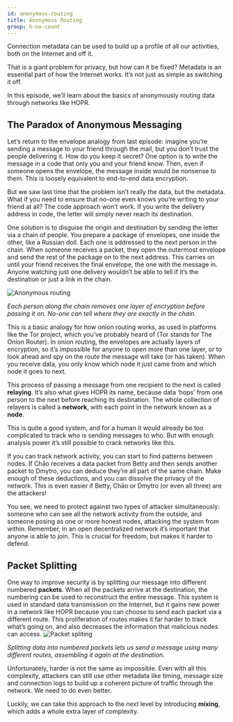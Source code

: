 ```yaml
---
id: anonymous-routing
title: Anonymous Routing
group: h-no-count
---
```


Connection metadata can be used to build up a profile of all our activities, both on the Internet and off it.

That is a giant problem for privacy, but how can it be fixed? Metadata is an essential part of how the Internet works. It’s not just as simple as switching it off.

In this episode, we’ll learn about the basics of anonymously routing data through networks like HOPR.

## The Paradox of Anonymous Messaging

Let’s return to the envelope analogy from last episode: imagine you’re sending a message to your friend through the mail, but you don’t trust the people delivering it. How do you keep it secret? One option is to write the message in a code that only you and your friend know. Then, even if someone opens the envelope, the message inside would be nonsense to them. This is loosely equivalent to end-to-end data encryption.

But we saw last time that the problem isn’t really the data, but the metadata. What if you need to ensure that no-one even knows you’re writing to your friend at all? The code approach won’t work. If you write the delivery address in code, the letter will simply never reach its destination.

One solution is to disguise the origin and destination by sending the letter via a chain of people. You prepare a package of envelopes, one inside the other, like a Russian doll. Each one is addressed to the next person in the chain. When someone receives a packet, they open the outermost envelope and send the rest of the package on to the next address. This carries on until your friend receives the final envelope, the one with the message in. Anyone watching just one delivery wouldn’t be able to tell if it’s the destination or just a link in the chain.

![Anonymous routing](/img/core/anonymous_routing.png)

_Each person along the chain removes one layer of encryption before passing it on. No-one can tell where they are exactly in the chain._

This is a basic analogy for how onion routing works, as used in platforms like the Tor project, which you’ve probably heard of (Tor stands for The Onion Router). In onion routing, the envelopes are actually layers of encryption, so it’s impossible for anyone to open more than one layer, or to look ahead and spy on the route the message will take (or has taken). When you receive data, you only know which node it just came from and which node it goes to next.

This process of passing a message from one recipient to the next is called **relaying**. It’s also what gives HOPR its name, because data ‘hops’ from one person to the next before reaching its destination. The whole collection of relayers is called a **network**, with each point in the network known as a **node**.

This is quite a good system, and for a human it would already be too complicated to track who is sending messages to who. But with enough analysis power it’s still possible to crack networks like this.

If you can track network activity, you can start to find patterns between nodes. If Chāo receives a data packet from Betty and then sends another packet to Dmytro, you can deduce they’re all part of the same chain. Make enough of these deductions, and you can dissolve the privacy of the network. This is even easier if Betty, Chāo or Dmytro (or even all three) are the attackers!

You see, we need to protect against two types of attacker simultaneously: someone who can see all the network activity from the outside, and someone posing as one or more honest nodes, attacking the system from within. Remember, in an open decentralized network it’s important that anyone is able to join. This is crucial for freedom, but makes it harder to defend.

## Packet Splitting

One way to improve security is by splitting our message into different numbered **packets**. When all the packets arrive at the destination, the numbering can be used to reconstruct the entire message. This system is used in standard data transmission on the Internet, but it gains new power in a network like HOPR because you can choose to send each packet via a different route. This proliferation of routes makes it far harder to track what’s going on, and also decreases the information that malicious nodes can access.
![Packet spliting](/img/core/packet_spliting.gif)

_Splitting data into numbered packets lets us send a message using many different routes, assembling it again at the destination._

Unfortunately, harder is not the same as impossible. Even with all this complexity, attackers can still use other metadata like timing, message size and connection logs to build up a coherent picture of traffic through the network. We need to do even better.

Luckily, we can take this approach to the next level by introducing **mixing**, which adds a whole extra layer of complexity.

